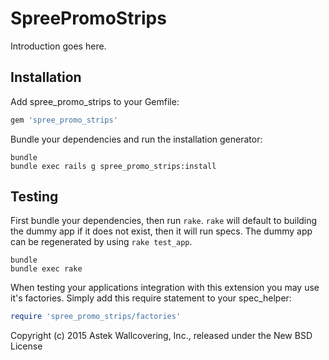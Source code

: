 SpreePromoStrips
================

Introduction goes here.

Installation
------------

Add spree_promo_strips to your Gemfile:

```ruby
gem 'spree_promo_strips'
```

Bundle your dependencies and run the installation generator:

```shell
bundle
bundle exec rails g spree_promo_strips:install
```

Testing
-------

First bundle your dependencies, then run `rake`. `rake` will default to building the dummy app if it does not exist, then it will run specs. The dummy app can be regenerated by using `rake test_app`.

```shell
bundle
bundle exec rake
```

When testing your applications integration with this extension you may use it's factories.
Simply add this require statement to your spec_helper:

```ruby
require 'spree_promo_strips/factories'
```

Copyright (c) 2015 Astek Wallcovering, Inc., released under the New BSD License
